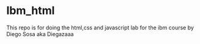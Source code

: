 # Ibm_html
This repo is for doing the html,css and javascript lab for the ibm course
by Diego Sosa
aka Diegazaaa

